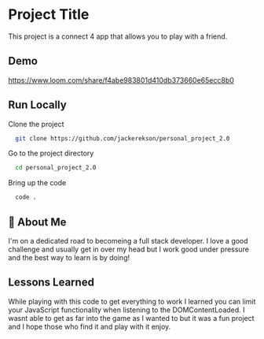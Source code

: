 
# Project Title

This project is a connect 4 app that allows you to play with a friend.


## Demo


https://www.loom.com/share/f4abe983801d410db373660e65ecc8b0
  
## Run Locally

Clone the project

```bash
  git clone https://github.com/jackerekson/personal_project_2.0
```

Go to the project directory

```bash
  cd personal_project_2.0
```

Bring up the code

```bash
  code .
```

  
## 🚀 About Me
I'm on a dedicated road to becomeing a full stack developer. I love a good challenge and usually get in over my head but I work good under pressure and the best way to learn is by doing! 

  
## Lessons Learned

While playing with this code to get everything to work I learned you can limit your JavaScript functionality when listening to the DOMContentLoaded. I wasnt able to get as far into the game as I wanted to but it was a fun project and I hope those who find it and play with it enjoy.
  